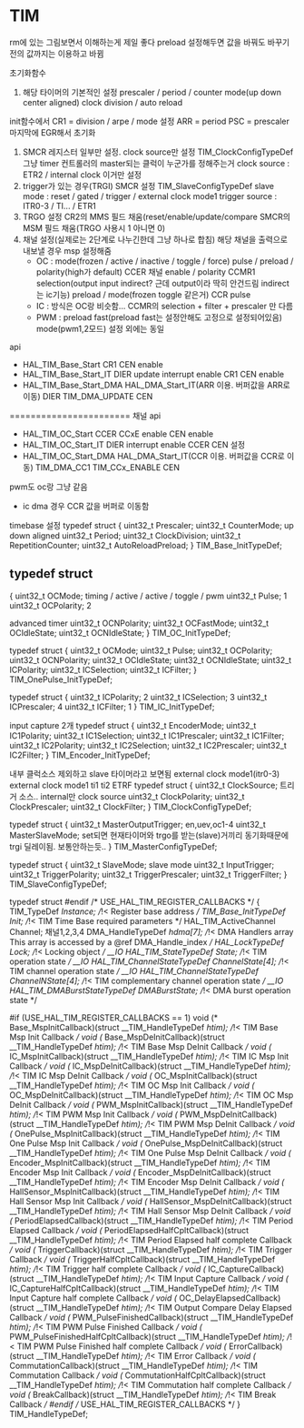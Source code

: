# TIM

rm에 있는 그림보면서 이해하는게 제일 좋다
preload 설정해두면 값을 바꿔도 바꾸기 전의 값까지는 이용하고 바뀜

초기화함수

1. 해당 타이머의 기본적인 설정
prescaler / period / counter mode(up down center aligned)
clock division / auto reload

init함수에서
CR1 = division / arpe / mode 설정
ARR = period PSC = prescaler
마지막에 EGR해서 초기화

1. SMCR 레지스터 일부만 설정. clock source만 설정
TIM_ClockConfigTypeDef
그냥 timer 컨트롤러의 master되는 클럭이 누군가를 정해주는거
clock source : ETR2 / internal clock 이거만 설정
2. trigger가 있는 경우(TRGI) SMCR 설정
TIM_SlaveConfigTypeDef
slave mode : reset / gated / trigger / external clock mode1
trigger source : ITR0-3 / TI... / ETR1
3. TRGO 설정
CR2의 MMS 필드 채움(reset/enable/update/compare
SMCR의 MSM 필드 채움(TRGO 사용시 1 아니면 0)
4. 채널 설정(실제로는 2단계로 나누긴한데 그냥 하나로 합침)
해당 채널을 출력으로 내보낼 경우 msp 설정해줌
    - OC : mode(frozen / active / inactive / toggle / force)
    pulse / preload / polarity(high가 default)
    CCER 채널 enable / polarity
    CCMR1 selection(output input indirect? 근데 output이라 딱히 안건드림 indirect는 ic기능)
    preload / mode(frozen toggle 같은거)
    CCR pulse
    - IC : 방식은 OC랑 비슷함... CCMR의 selection + filter + prescaler 만 다름
    - PWM : preload fast(preload fast는 설정안해도 고정으로 설정되어있음)
    mode(pwm1,2모드) 설정 외에는 동일

api

- HAL_TIM_Base_Start
CR1 CEN enable
- HAL_TIM_Base_Start_IT
DIER update interrupt enable
CR1 CEN enable
- HAL_TIM_Base_Start_DMA
HAL_DMA_Start_IT(ARR 이용. 버퍼값을 ARR로 이동)
DIER TIM_DMA_UPDATE
CEN

=======================
채널 api

- HAL_TIM_OC_Start
CCER CCxE enable
CEN enable
- HAL_TIM_OC_Start_IT
DIER interrupt enable
CCER CEN 설정
- HAL_TIM_OC_Start_DMA
HAL_DMA_Start_IT(CCR 이용. 버퍼값을 CCR로 이동)
TIM_DMA_CC1
TIM_CCx_ENABLE
CEN

pwm도 oc랑 그냥 같음

- ic dma 경우 CCR 값을 버퍼로 이동함

timebase 설정
typedef struct
{
uint32_t Prescaler;
uint32_t CounterMode; up down aligned
uint32_t Period;
uint32_t ClockDivision;
uint32_t RepetitionCounter;
uint32_t AutoReloadPreload;
} TIM_Base_InitTypeDef;

## typedef struct
{
uint32_t OCMode; timing / active / active / toggle / pwm
uint32_t Pulse; 1
uint32_t OCPolarity; 2

advanced timer
uint32_t OCNPolarity;
uint32_t OCFastMode;
uint32_t OCIdleState;
uint32_t OCNIdleState;
} TIM_OC_InitTypeDef;

typedef struct
{
uint32_t OCMode;
uint32_t Pulse;
uint32_t OCPolarity;
uint32_t OCNPolarity;
uint32_t OCIdleState;
uint32_t OCNIdleState;
uint32_t ICPolarity;
uint32_t ICSelection;
uint32_t ICFilter;
} TIM_OnePulse_InitTypeDef;

typedef struct
{
uint32_t ICPolarity; 2
uint32_t ICSelection; 3
uint32_t ICPrescaler; 4
uint32_t ICFilter; 1
} TIM_IC_InitTypeDef;

input capture 2개
typedef struct
{
uint32_t EncoderMode;
uint32_t IC1Polarity;
uint32_t IC1Selection;
uint32_t IC1Prescaler;
uint32_t IC1Filter;
uint32_t IC2Polarity;
uint32_t IC2Selection;
uint32_t IC2Prescaler;
uint32_t IC2Filter;
} TIM_Encoder_InitTypeDef;

내부 클럭소스 제외하고 slave 타이머라고 보면됨
external clock mode1(itr0-3)
external clock mode1 ti1 ti2
ETRF
typedef struct
{
uint32_t ClockSource;    트리거 소스..  internal만 clock source
uint32_t ClockPolarity;
uint32_t ClockPrescaler;
uint32_t ClockFilter;
} TIM_ClockConfigTypeDef;

typedef struct
{
uint32_t  MasterOutputTrigger;  en,uev,oc1-4
uint32_t  MasterSlaveMode;  set되면 현재타이머와
trgo를 받는(slave)거끼리 동기화때문에 trgi 딜레이됨. 보통안하는듯..
} TIM_MasterConfigTypeDef;

typedef struct
{
uint32_t  SlaveMode;     slave mode
uint32_t  InputTrigger;
uint32_t  TriggerPolarity;
uint32_t  TriggerPrescaler;
uint32_t  TriggerFilter;
} TIM_SlaveConfigTypeDef;

typedef struct
#endif /* USE_HAL_TIM_REGISTER_CALLBACKS */
{
TIM_TypeDef                        *Instance;         /*!< Register base address                             */
TIM_Base_InitTypeDef               Init;              /*!< TIM Time Base required parameters                 */
HAL_TIM_ActiveChannel              Channel;           채널1,2,3,4
DMA_HandleTypeDef                  *hdma[7];          /*!< DMA Handlers array
This array is accessed by a @ref DMA_Handle_index */
HAL_LockTypeDef                    Lock;              /*!< Locking object                                    */
__IO HAL_TIM_StateTypeDef          State;             /*!< TIM operation state                               */
__IO HAL_TIM_ChannelStateTypeDef   ChannelState[4];   /*!< TIM channel operation state                       */
__IO HAL_TIM_ChannelStateTypeDef   ChannelNState[4];  /*!< TIM complementary channel operation state         */
__IO HAL_TIM_DMABurstStateTypeDef  DMABurstState;     /*!< DMA burst operation state                         */

#if (USE_HAL_TIM_REGISTER_CALLBACKS == 1)
void (* Base_MspInitCallback)(struct __TIM_HandleTypeDef *htim);              /*!< TIM Base Msp Init Callback                              */
void (* Base_MspDeInitCallback)(struct __TIM_HandleTypeDef *htim);            /*!< TIM Base Msp DeInit Callback                            */
void (* IC_MspInitCallback)(struct __TIM_HandleTypeDef *htim);                /*!< TIM IC Msp Init Callback                                */
void (* IC_MspDeInitCallback)(struct __TIM_HandleTypeDef *htim);              /*!< TIM IC Msp DeInit Callback                              */
void (* OC_MspInitCallback)(struct __TIM_HandleTypeDef *htim);                /*!< TIM OC Msp Init Callback                                */
void (* OC_MspDeInitCallback)(struct __TIM_HandleTypeDef *htim);              /*!< TIM OC Msp DeInit Callback                              */
void (* PWM_MspInitCallback)(struct __TIM_HandleTypeDef *htim);               /*!< TIM PWM Msp Init Callback                               */
void (* PWM_MspDeInitCallback)(struct __TIM_HandleTypeDef *htim);             /*!< TIM PWM Msp DeInit Callback                             */
void (* OnePulse_MspInitCallback)(struct __TIM_HandleTypeDef *htim);          /*!< TIM One Pulse Msp Init Callback                         */
void (* OnePulse_MspDeInitCallback)(struct __TIM_HandleTypeDef *htim);        /*!< TIM One Pulse Msp DeInit Callback                       */
void (* Encoder_MspInitCallback)(struct __TIM_HandleTypeDef *htim);           /*!< TIM Encoder Msp Init Callback                           */
void (* Encoder_MspDeInitCallback)(struct __TIM_HandleTypeDef *htim);         /*!< TIM Encoder Msp DeInit Callback                         */
void (* HallSensor_MspInitCallback)(struct __TIM_HandleTypeDef *htim);        /*!< TIM Hall Sensor Msp Init Callback                       */
void (* HallSensor_MspDeInitCallback)(struct __TIM_HandleTypeDef *htim);      /*!< TIM Hall Sensor Msp DeInit Callback                     */
void (* PeriodElapsedCallback)(struct __TIM_HandleTypeDef *htim);             /*!< TIM Period Elapsed Callback                             */
void (* PeriodElapsedHalfCpltCallback)(struct __TIM_HandleTypeDef *htim);     /*!< TIM Period Elapsed half complete Callback               */
void (* TriggerCallback)(struct __TIM_HandleTypeDef *htim);                   /*!< TIM Trigger Callback                                    */
void (* TriggerHalfCpltCallback)(struct __TIM_HandleTypeDef *htim);           /*!< TIM Trigger half complete Callback                      */
void (* IC_CaptureCallback)(struct __TIM_HandleTypeDef *htim);                /*!< TIM Input Capture Callback                              */
void (* IC_CaptureHalfCpltCallback)(struct __TIM_HandleTypeDef *htim);        /*!< TIM Input Capture half complete Callback                */
void (* OC_DelayElapsedCallback)(struct __TIM_HandleTypeDef *htim);           /*!< TIM Output Compare Delay Elapsed Callback               */
void (* PWM_PulseFinishedCallback)(struct __TIM_HandleTypeDef *htim);         /*!< TIM PWM Pulse Finished Callback                         */
void (* PWM_PulseFinishedHalfCpltCallback)(struct __TIM_HandleTypeDef *htim); /*!< TIM PWM Pulse Finished half complete Callback           */
void (* ErrorCallback)(struct __TIM_HandleTypeDef *htim);                     /*!< TIM Error Callback                                      */
void (* CommutationCallback)(struct __TIM_HandleTypeDef *htim);               /*!< TIM Commutation Callback                                */
void (* CommutationHalfCpltCallback)(struct __TIM_HandleTypeDef *htim);       /*!< TIM Commutation half complete Callback                  */
void (* BreakCallback)(struct __TIM_HandleTypeDef *htim);                     /*!< TIM Break Callback                                      */
#endif /* USE_HAL_TIM_REGISTER_CALLBACKS */
} TIM_HandleTypeDef;